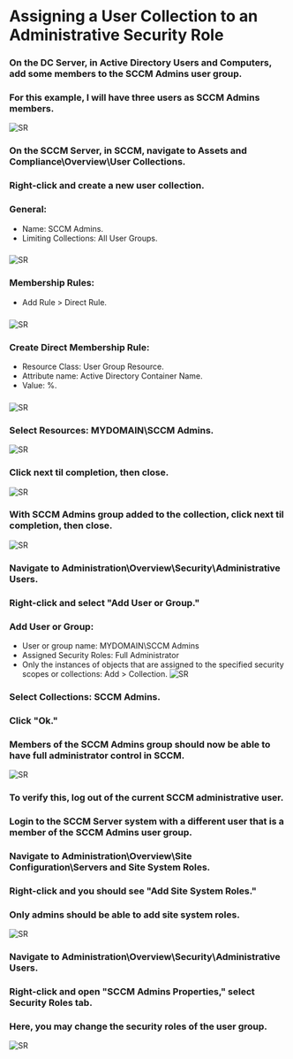 # Assigning a User Collection to an Administrative Security Role

### On the DC Server, in Active Directory Users and Computers, add some members to the SCCM Admins user group.
### For this example, I will have three users as SCCM Admins members.
![SR](https://github.com/whuynhit/SCCM/blob/main/User%20and%20Device%20Collections/Assigning%20a%20User%20Collection%20to%20an%20Administrative%20Security%20Role/sub/1.png)

### On the SCCM Server, in SCCM, navigate to Assets and Compliance\Overview\User Collections.
### Right-click and create a new user collection.
### General:
  - Name: SCCM Admins.
  - Limiting Collections: All User Groups.
###
![SR](https://github.com/whuynhit/SCCM/blob/main/User%20and%20Device%20Collections/Assigning%20a%20User%20Collection%20to%20an%20Administrative%20Security%20Role/sub/2.png)

### Membership Rules:
 - Add Rule > Direct Rule.
###
![SR](https://github.com/whuynhit/SCCM/blob/main/User%20and%20Device%20Collections/Assigning%20a%20User%20Collection%20to%20an%20Administrative%20Security%20Role/sub/3.png)

### Create Direct Membership Rule:
  - Resource Class: User Group Resource.
  - Attribute name: Active Directory Container Name.
  - Value: %.
###
![SR](https://github.com/whuynhit/SCCM/blob/main/User%20and%20Device%20Collections/Assigning%20a%20User%20Collection%20to%20an%20Administrative%20Security%20Role/sub/4.png)

### Select Resources: MYDOMAIN\SCCM Admins.
![SR](https://github.com/whuynhit/SCCM/blob/main/User%20and%20Device%20Collections/Assigning%20a%20User%20Collection%20to%20an%20Administrative%20Security%20Role/sub/5.png)


### Click next til completion, then close.
![SR](https://github.com/whuynhit/SCCM/blob/main/User%20and%20Device%20Collections/Assigning%20a%20User%20Collection%20to%20an%20Administrative%20Security%20Role/sub/6.png)

### With SCCM Admins group added to the collection, click next til completion, then close.
![SR](https://github.com/whuynhit/SCCM/blob/main/User%20and%20Device%20Collections/Assigning%20a%20User%20Collection%20to%20an%20Administrative%20Security%20Role/sub/7.png)

### Navigate to Administration\Overview\Security\Administrative Users.
### Right-click and select "Add User or Group."
### Add User or Group:
  - User or group name: MYDOMAIN\SCCM Admins
  - Assigned Security Roles: Full Administrator
  - Only the instances of objects that are assigned to the specified security scopes or collections: Add > Collection.
![SR](https://github.com/whuynhit/SCCM/blob/main/User%20and%20Device%20Collections/Assigning%20a%20User%20Collection%20to%20an%20Administrative%20Security%20Role/sub/8.png)

### Select Collections: SCCM Admins.
### Click "Ok."
### Members of the SCCM Admins group should now be able to have full administrator control in SCCM.
![SR](https://github.com/whuynhit/SCCM/blob/main/User%20and%20Device%20Collections/Assigning%20a%20User%20Collection%20to%20an%20Administrative%20Security%20Role/sub/9.png)

### To verify this, log out of the current SCCM administrative user.
### Login to the SCCM Server system with a different user that is a member of the SCCM Admins user group.
### Navigate to Administration\Overview\Site Configuration\Servers and Site System Roles.
### Right-click and you should see "Add Site System Roles."
### Only admins should be able to add site system roles.
![SR](https://github.com/whuynhit/SCCM/blob/main/User%20and%20Device%20Collections/Assigning%20a%20User%20Collection%20to%20an%20Administrative%20Security%20Role/sub/10.png)


### Navigate to Administration\Overview\Security\Administrative Users.
### Right-click and open "SCCM Admins Properties," select Security Roles tab.
### Here, you may change the security roles of the user group.
![SR](https://github.com/whuynhit/SCCM/blob/main/User%20and%20Device%20Collections/Assigning%20a%20User%20Collection%20to%20an%20Administrative%20Security%20Role/sub/11.png)
